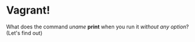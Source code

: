 # Vagrant!

What does the command _uname_ **print** when you run it *without any option*? (Let's find out)
